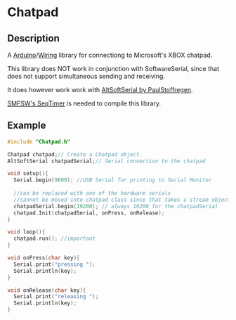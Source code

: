 Chatpad
==============

## Description

A [Arduino](https://en.wikipedia.org/wiki/Arduino)/[Wiring](https://en.wikipedia.org/wiki/Wiring_(development_platform)) library for connectiong to Microsoft's XBOX chatpad.

This library does NOT work in conjunction with SoftwareSerial, since that does not support simultaneous sending and receiving.

It does however work work with [AltSoftSerial by PaulStoffregen](https://github.com/PaulStoffregen/AltSoftSerial).

[SMFSW's SeqTimer](https://github.com/SMFSW/SeqTimer) is needed to compile this library.

## Example

```cpp
#include "Chatpad.h"

Chatpad chatpad;// Create a Chatpad object.
AltSoftSerial chatpadSerial;// Serial connection to the chatpad

void setup(){
  Serial.begin(9600); //USB Serial for printing to Serial Monitor
  
  //can be replaced with one of the hardware serials
  //cannot be moved into chatpad class since that takes a stream object and all streams shall be supported
  chatpadSerial.begin(19200); // always 19200 for the chatpadSerial
  chatpad.Init(chatpadSerial, onPress, onRelease);
}

void loop(){
  chatpad.run(); //important
}

void onPress(char key){
  Serial.print("pressing ");
  Serial.println(key);
}

void onRelease(char key){
  Serial.print("releasing ");
  Serial.println(key);
}

```


